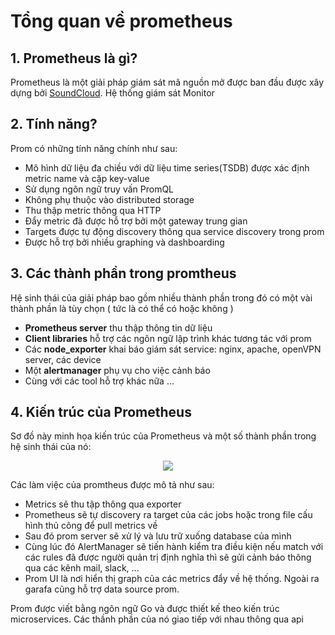 # Tổng quan về prometheus 

## 1. Prometheus là gì? 

Prometheus là một giải pháp giám sát mã nguồn mở được ban đầu được xây dựng bởi <a href='https://soundcloud.com/'>SoundCloud</a>. Hệ thống giám sát Monitor

## 2. Tính năng? 

Prom có những tính năng chính như sau: 

- Mô hình dữ liệu đa chiều với dữ liệu time series(TSDB) được xác định metric name và cặp key-value 
- Sử dụng ngôn ngữ truy vấn PromQL 
- Không phụ thuộc vào distributed storage
- Thu thập metric thông qua HTTP 
- Đẩy metric đã được hỗ trợ bởi một gateway trung gian 
- Targets được tự động discovery thông qua service discovery trong prom 
- Được hỗ trợ bởi nhiều graphing và dashboarding 

## 3. Các thành phần trong promtheus 

Hệ sinh thái của giải pháp bao gồm nhiều thành phần trong đó có một vài thành phần là tùy chọn ( tức là có thể có hoặc không )

- **Prometheus server** thu thập thông tin dữ liệu 
- **Client libraries** hỗ trợ các ngôn ngữ lập trình khác tương tác với prom 
- Các **node_exporter** khai báo giám sát service: nginx, apache, openVPN server, các device 
- Một **alertmanager** phụ vụ cho việc cảnh báo 
- Cùng với các tool hỗ trợ khác nữa ...

## 4. Kiến trúc của Prometheus 

Sơ đồ này minh họa kiến ​​trúc của Prometheus và một số thành phần trong hệ sinh thái của nó:

<div style="text-align:center"><img src="https://i0.wp.com/samirbehara.com/wp-content/uploads/2019/05/prometheus-architecture.png?resize=700%2C389&ssl=1"></div>

Các làm việc của promtheus được mô tả như sau: 

- Metrics sẽ thu tập thông qua exporter 
- Prometheus sẽ tự discovery ra target của các jobs hoặc trong file cấu hình thủ công để pull metrics về 
- Sau đó prom server sẽ xử lý và lưu trữ xuống database của mình
- Cùng lúc đó AlertManager sẽ tiến hành kiểm tra điều kiện nếu match với các rules đã được người quản trị định nghĩa thì sẽ gửi cảnh báo thông qua các kênh mail, slack, ... 
- Prom UI là nơi hiển thị graph của các metrics đẩy về hệ thống. Ngoài ra garafa cũng hỗ trợ data source prom. 

Prom được viết bằng ngôn ngữ Go và được thiết kế theo kiến trúc microservices. Các thầnh phần của nó giao tiếp với nhau thông qua api 